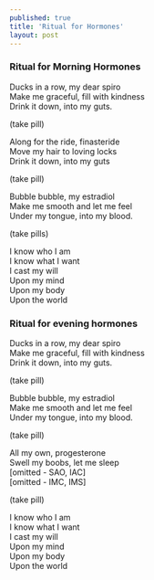 ```yaml
---
published: true
title: 'Ritual for Hormones'
layout: post
---
```


### Ritual for Morning Hormones

Ducks in a row, my dear spiro <br>
Make me graceful, fill with kindness <br>
Drink it down, into my guts.

(take pill)

Along for the ride, finasteride <br>
Move my hair to loving locks <br>
Drink it down, into my guts

(take pill)

Bubble bubble, my estradiol <br>
Make me smooth and let me feel <br>
Under my tongue, into my blood.

(take pills)

I know who I am <br>
I know what I want <br>
I cast my will <br>
Upon my mind <br>
Upon my body <br>
Upon the world

### Ritual for evening hormones

Ducks in a row, my dear spiro <br>
Make me graceful, fill with kindness <br>
Drink it down, into my guts.

(take pill)

Bubble bubble, my estradiol <br>
Make me smooth and let me feel <br>
Under my tongue, into my blood.

(take pill)

All my own, progesterone <br>
Swell my boobs, let me sleep <br>
[omitted - SAO, IAC] <br>
[omitted - IMC, IMS]

(take pill)

I know who I am <br>
I know what I want <br>
I cast my will <br>
Upon my mind <br>
Upon my body <br>
Upon the world
